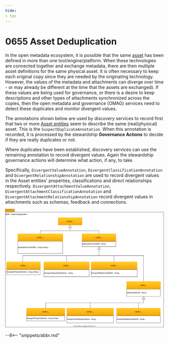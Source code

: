 ```yaml
---
hide:
- toc
---
```


<!-- SPDX-License-Identifier: CC-BY-4.0 -->
<!-- Copyright Contributors to the ODPi Egeria project 2019. -->

# 0655 Asset Deduplication

In the open metadata ecosystem, it is possible that the same 
[asset](../../../open-metadata-implementation/access-services/docs/concepts/assets) has been defined in
more than one tool/engine/platform.
When these technologies are connected together and exchange metadata, there are then multiple asset definitions for
the same physical asset.  It is often necessary to keep each original copy since they are needed by the originating technology.
However, the values of the metadata and attachments can diverge over time - or may already be different at the time
that the assets are exchanged).  If these values are being used for governance, or there is a desire to
keep descriptions and other types of attachments synchronized across the copies, then the open metadata
and governance (OMAG) services need to detect these duplicates and monitor divergent values.

The annotations shown below are used by discovery services to record first that two or more
[Asset entities](0010-Base-Model.md) seem to
describe the same (real/physical) asset.  This is the `SuspectDuplicateAnnotation`.  When this annotation
is recorded, it is processed by the stewardship **Governance Actions** to decide if they are really duplicates or
not.

Where duplicates have been established, discovery services can use the remaining annotation to
record divergent values.  Again the stewardship governance actions will determine what action, if any, to take.

Specifically, `DivergentValueAnnotation`, `DivergentClassificationAnnotation` and `DivergentRelationshipAnnotation`
are used to record divergent values in the Asset entities' properties, classifications and direct relationships
respectively.  `DivergentAttachmentValueAnnotation`, `DivergentAttachmentClassificationAnnotation` and
`DivergentAttachmentRelationshipAnnotation` record divergent values in attachments such as schemas, feedback and
connections.

![UML](0655-Asset-Deduplication.svg)

--8<-- "snippets/abbr.md"